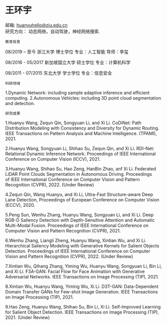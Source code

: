 # 王环宇 
邮箱: huanyuhello@zju.edu.cn	&nbsp;    	
研究方向： 动态网络，自动驾驶，神经网络搜索.

    教育背景
    
08/2019 – 至今	浙江大学 	博士学位
	专业：人工智能   导师：李玺

08/2016 - 05/2017	新加坡国立大学	硕士学位
	专业：计算机科学

09/2011 - 07/2015	东北大学	学士学位
	专业：信息安全

    科研领域
1.Dynamic Network: including sample adaptive inference and efficient computing.
2.Autonomous Vehicles: including 3D point cloud segmentation and detection.

    研究成果
1.Huanyu Wang, Zequn Qin, Songyuan Li, and Xi Li. CoDiNet: Path Distribution Modeling with Consistency and Diversity for Dynamic Routing. IEEE Transactions on Pattern Analysis and Machine Intelligence. (TPAMI), 2021. 

2.Huanyu Wang, Songyuan Li, Shihao Su, Zequn Qin, and Xi Li. RDI-Net: Relational Dynamic Inference Network. Proceedings of IEEE International Conference on Computer Vision (ICCV), 2021. 

3.Huanyu Wang, Shihao Su, Hao Zeng, HanBin Zhao, anf Xi Li. Federated LiDAR Point Clouds Segmentation in Autonomous Driving. Proceedings of IEEE International Conference on Computer Vision and Pattern Recognition (CVPR), 2022. (Under Review)

4.Zequn Qin, Wang Huanyu, and Xi Li, Ultra-Fast Structure-aware Deep Lane Detection, Proceedings of European Conference on Computer Vision (ECCV), 2020. 

5.Peng Sun, Wenhu Zhang, Huanyu Wang, Songyuan Li, and Xi Li. Deep RGB-D Saliency Detection with Depth-Sensitive Attention and Automatic Multi-Modal Fusion. Proceedings of IEEE International Conference on Computer Vision and Pattern Recognition (CVPR), 2021. 

6.Wenhu Zhang, Liangli Zheng, Huanyu Wang, Xintian Wu, and Xi Li.  Hierarchical Saliency Modeling with Generative Kernels for Salient Objects Detection. Proceedings of IEEE International Conference on Computer Vision and Pattern Recognition (CVPR), 2022. (Under Review)

7.Xintian Wu, Qihang Zhang, Yiming Wu, Huanyu Wang, Songyuan Li, Bin Li, and Xi Li. F3A-GAN: Facial Flow for Face Animation with Generative Adversarial Networks. IEEE Transactions on Image Processing (TIP), 2021.

8.Xintian Wu, Huanyu Wang, Yiming Wu, Xi Li. D3T-GAN: Data-Dependent Domain Transfer GANs for Few-shot Image Generation. IEEE Transactions on Image Processing (TIP), 2021. 

9.Hao Zeng, Huanyu Wang, Shihao Su, Bin Li, Xi Li. Self-Improved Learning for Salient Object Detection. IEEE Transactions on Image Processing (TIP), 2021. (Under Review)
	
